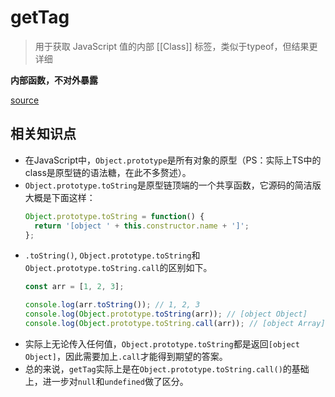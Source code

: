 # getTag 
> 用于获取 JavaScript 值的内部 \[\[Class\]\] 标签，类似于typeof，但结果更详细

**内部函数，不对外暴露**

[source](../../.internal/getTag.js)

## 相关知识点
* 在JavaScript中，`Object.prototype`是所有对象的原型（PS：实际上TS中的class是原型链的语法糖，在此不多赘述）。
* `Object.prototype.toString`是原型链顶端的一个共享函数，它源码的简洁版大概是下面这样：
  ```js
  Object.prototype.toString = function() {
    return '[object ' + this.constructor.name + ']';
  };
  ```
* `.toString()`, `Object.prototype.toString`和`Object.prototype.toString.call`的区别如下。
  ```js
  const arr = [1, 2, 3];

  console.log(arr.toString()); // 1, 2, 3
  console.log(Object.prototype.toString(arr)); // [object Object]
  console.log(Object.prototype.toString.call(arr)); // [object Array]
  ```
* 实际上无论传入任何值，`Object.prototype.toString`都是返回`[object Object]`，因此需要加上`.call`才能得到期望的答案。
* 总的来说，`getTag`实际上是在`Object.prototype.toString.call()`的基础上，进一步对`null`和`undefined`做了区分。